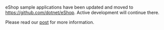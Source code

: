 eShop sample applications have been updated and moved to https://github.com/dotnet/eShop. Active development will continue there. 

Please read our [post](https://github.com/dotnet-architecture/News/issues/38) for more information.
